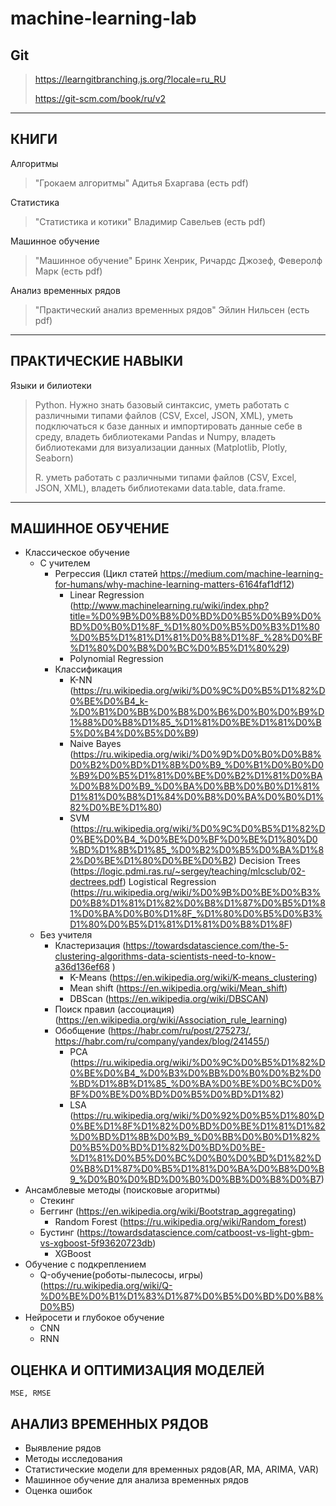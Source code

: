 # machine-learning-lab

## Git 
>https://learngitbranching.js.org/?locale=ru_RU
>
>https://git-scm.com/book/ru/v2

-------------------------------------------------------
## КНИГИ

Алгоритмы
>"Грокаем алгоритмы" Адитья Бхаргава (есть pdf)

Статистика
> "Статистика и котики" Владимир Савельев (есть pdf)

Машинное обучение
> "Машинное обучение" Бринк Хенрик, Ричардс Джозеф, Феверолф Марк (есть pdf)

Анализ временных рядов
> "Практический анализ временных рядов" Эйлин Нильсен (есть pdf)

-------------------------------------------------------
## ПРАКТИЧЕСКИЕ НАВЫКИ

Языки и билиотеки
> Python. Нужно знать базовый синтаксис, уметь работать с различными типами файлов (CSV, Excel, JSON, XML), 
> уметь подключаться к базе данных и импортировать данные себе в среду, владеть библиотеками Pandas и Numpy, 
> владеть библиотеками для визуализации данных (Matplotlib, Plotly, Seaborn)
> 
> R. уметь работать с различными типами файлов (CSV, Excel, JSON, XML), владеть библиотеками data.table, data.frame.

--------------------------------------------------------

## МАШИННОЕ ОБУЧЕНИЕ

- Классическое обучение
	- С учителем
		- Регрессия (Цикл статей https://medium.com/machine-learning-for-humans/why-machine-learning-matters-6164faf1df12)
			- Linear Regression (http://www.machinelearning.ru/wiki/index.php?title=%D0%9B%D0%B8%D0%BD%D0%B5%D0%B9%D0%BD%D0%B0%D1%8F_%D1%80%D0%B5%D0%B3%D1%80%D0%B5%D1%81%D1%81%D0%B8%D1%8F_%28%D0%BF%D1%80%D0%B8%D0%BC%D0%B5%D1%80%29)
			- Polynomial Regression
		- Классификация
			- K-NN (https://ru.wikipedia.org/wiki/%D0%9C%D0%B5%D1%82%D0%BE%D0%B4_k-%D0%B1%D0%BB%D0%B8%D0%B6%D0%B0%D0%B9%D1%88%D0%B8%D1%85_%D1%81%D0%BE%D1%81%D0%B5%D0%B4%D0%B5%D0%B9)
			- Naive Bayes (https://ru.wikipedia.org/wiki/%D0%9D%D0%B0%D0%B8%D0%B2%D0%BD%D1%8B%D0%B9_%D0%B1%D0%B0%D0%B9%D0%B5%D1%81%D0%BE%D0%B2%D1%81%D0%BA%D0%B8%D0%B9_%D0%BA%D0%BB%D0%B0%D1%81%D1%81%D0%B8%D1%84%D0%B8%D0%BA%D0%B0%D1%82%D0%BE%D1%80) 
			- SVM (https://ru.wikipedia.org/wiki/%D0%9C%D0%B5%D1%82%D0%BE%D0%B4_%D0%BE%D0%BF%D0%BE%D1%80%D0%BD%D1%8B%D1%85_%D0%B2%D0%B5%D0%BA%D1%82%D0%BE%D1%80%D0%BE%D0%B2)
			Decision Trees (https://logic.pdmi.ras.ru/~sergey/teaching/mlcsclub/02-dectrees.pdf)
			Logistical Regression (https://ru.wikipedia.org/wiki/%D0%9B%D0%BE%D0%B3%D0%B8%D1%81%D1%82%D0%B8%D1%87%D0%B5%D1%81%D0%BA%D0%B0%D1%8F_%D1%80%D0%B5%D0%B3%D1%80%D0%B5%D1%81%D1%81%D0%B8%D1%8F)
	- Без учителя
		- Кластеризация (https://towardsdatascience.com/the-5-clustering-algorithms-data-scientists-need-to-know-a36d136ef68	)
			- K-Means (https://en.wikipedia.org/wiki/K-means_clustering)
			- Mean shift (https://en.wikipedia.org/wiki/Mean_shift)
			- DBScan (https://en.wikipedia.org/wiki/DBSCAN)
		- Поиск правил (ассоциация) (https://en.wikipedia.org/wiki/Association_rule_learning)			
		- Обобщение (https://habr.com/ru/post/275273/, https://habr.com/ru/company/yandex/blog/241455/)
			- PCA (https://ru.wikipedia.org/wiki/%D0%9C%D0%B5%D1%82%D0%BE%D0%B4_%D0%B3%D0%BB%D0%B0%D0%B2%D0%BD%D1%8B%D1%85_%D0%BA%D0%BE%D0%BC%D0%BF%D0%BE%D0%BD%D0%B5%D0%BD%D1%82)
			- LSA (https://ru.wikipedia.org/wiki/%D0%92%D0%B5%D1%80%D0%BE%D1%8F%D1%82%D0%BD%D0%BE%D1%81%D1%82%D0%BD%D1%8B%D0%B9_%D0%BB%D0%B0%D1%82%D0%B5%D0%BD%D1%82%D0%BD%D0%BE-%D1%81%D0%B5%D0%BC%D0%B0%D0%BD%D1%82%D0%B8%D1%87%D0%B5%D1%81%D0%BA%D0%B8%D0%B9_%D0%B0%D0%BD%D0%B0%D0%BB%D0%B8%D0%B7)
- Ансамблевые методы (поисковые агоритмы)
	- Стекинг
	- Беггинг	(https://en.wikipedia.org/wiki/Bootstrap_aggregating)
		- Random Forest (https://ru.wikipedia.org/wiki/Random_forest)
	- Бустинг (https://towardsdatascience.com/catboost-vs-light-gbm-vs-xgboost-5f93620723db)
		- XGBoost
- Обучение с подкреплением
	- Q-обучение(роботы-пылесосы, игры) (https://ru.wikipedia.org/wiki/Q-%D0%BE%D0%B1%D1%83%D1%87%D0%B5%D0%BD%D0%B8%D0%B5)
- Нейросети и глубокое обучение
	- CNN
	- RNN

## ОЦЕНКА И ОПТИМИЗАЦИЯ МОДЕЛЕЙ
	MSE, RMSE


## АНАЛИЗ ВРЕМЕННЫХ РЯДОВ 
- Выявление рядов
- Методы исследования
- Статистические модели для временных рядов(AR, MA, ARIMA, VAR)
- Машинное обучение для анализа временных рядов
- Оценка ошибок


